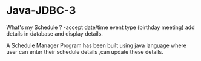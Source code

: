 # Java-JDBC-3

What's my Schedule ?
-accept date/time event type (birthday meeting) add details in database and display details.


A Schedule Manager Program has been built using java language where user can enter their schedule details ,can update these details.
